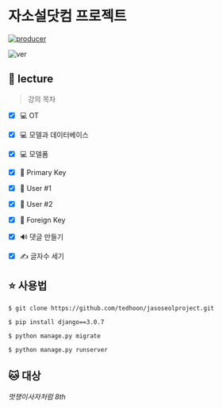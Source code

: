 # 자소설닷컴 프로젝트 
[![producer](https://img.shields.io/badge/producer-tedhoon-yellow.svg)](https://github.com/tedhoon)

![ver](https://img.shields.io/badge/ver-django==3.0.7-blue.svg)


## 📝 lecture
> 강의 목차

- [x] 💻 OT 

- [x] 💻 모델과 데이터베이스

- [x] 💻 모델폼

- [x] :key: Primary Key

- [x] :baby: User #1

- [x] :baby: User #2

- [x] :key: Foreign Key

- [x] 🔊 댓글 만들기

- [x] ✍ 글자수 세기



## :star: 사용법

```shell
$ git clone https://github.com/tedhoon/jasoseolproject.git

$ pip install django==3.0.7

$ python manage.py migrate

$ python manage.py runserver
```

## :cat: 대상

*멋쟁이사자처럼 8th* 